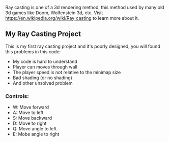 Ray casting is one of a 3d rendering method, this method used by many old 3d games like Doom, Wolfenstein 3d, etc. 
Visit https://en.wikipedia.org/wiki/Ray_casting to learn more about it.

## My Ray Casting Project
This is my first ray casting project and it's poorly designed, you will found this problems in this code:
- My code is hard to understand
- Player can moves through wall
- The player speed is not relative to the minimap size
- Bad shading (or no shading)
- And other unsolved problem

### Controls:
- W: Move forward
- A: Move to left
- S: Move backward
- D: Move to right
- Q: Move angle to left
- E: Mobe angle to right
